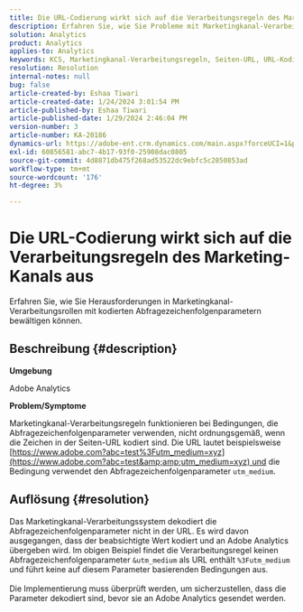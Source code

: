 ```yaml
---
title: Die URL-Codierung wirkt sich auf die Verarbeitungsregeln des Marketing-Kanals aus
description: Erfahren Sie, wie Sie Probleme mit Marketingkanal-Verarbeitungsregeln beheben können, wenn es um kodierte Abfragezeichenfolgenparameter in der Seiten-URL geht.
solution: Analytics
product: Analytics
applies-to: Analytics
keywords: KCS, Marketingkanal-Verarbeitungsregeln, Seiten-URL, URL-Kodierung
resolution: Resolution
internal-notes: null
bug: false
article-created-by: Eshaa Tiwari
article-created-date: 1/24/2024 3:01:54 PM
article-published-by: Eshaa Tiwari
article-published-date: 1/29/2024 2:46:04 PM
version-number: 3
article-number: KA-20186
dynamics-url: https://adobe-ent.crm.dynamics.com/main.aspx?forceUCI=1&pagetype=entityrecord&etn=knowledgearticle&id=eff55780-c9ba-ee11-a569-6045bd006268
exl-id: 60856581-abc7-4b17-93f0-25908dac0805
source-git-commit: 4d8871db475f268ad53522dc9ebfc5c2850853ad
workflow-type: tm+mt
source-wordcount: '176'
ht-degree: 3%

---
```


# Die URL-Codierung wirkt sich auf die Verarbeitungsregeln des Marketing-Kanals aus


Erfahren Sie, wie Sie Herausforderungen in Marketingkanal-Verarbeitungsrollen mit kodierten Abfragezeichenfolgenparametern bewältigen können.

## Beschreibung {#description}


<b>Umgebung</b>

Adobe Analytics

<b>Problem/Symptome</b>

Marketingkanal-Verarbeitungsregeln funktionieren bei Bedingungen, die Abfragezeichenfolgenparameter verwenden, nicht ordnungsgemäß, wenn die Zeichen in der Seiten-URL kodiert sind. Die URL lautet beispielsweise [https://www.adobe.com?abc=test%3Futm_medium=xyz](https://www.adobe.com?abc=test&amp;amp;utm_medium=xyz) und die Bedingung verwendet den Abfragezeichenfolgenparameter `utm_medium`.


## Auflösung {#resolution}

Das Marketingkanal-Verarbeitungssystem dekodiert die Abfragezeichenfolgenparameter nicht in der URL. Es wird davon ausgegangen, dass der beabsichtigte Wert kodiert und an Adobe Analytics übergeben wird. Im obigen Beispiel findet die Verarbeitungsregel keinen Abfragezeichenfolgenparameter `&utm_medium` als URL enthält `%3Futm_medium` und führt keine auf diesem Parameter basierenden Bedingungen aus.<br> <br>Die Implementierung muss überprüft werden, um sicherzustellen, dass die Parameter dekodiert sind, bevor sie an Adobe Analytics gesendet werden.
